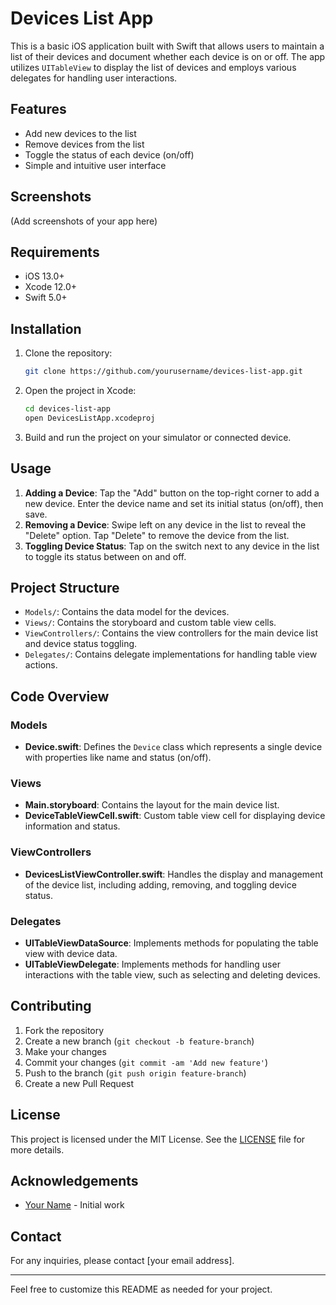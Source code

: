# Devices List App

This is a basic iOS application built with Swift that allows users to maintain a list of their devices and document whether each device is on or off. The app utilizes `UITableView` to display the list of devices and employs various delegates for handling user interactions.

## Features

- Add new devices to the list
- Remove devices from the list
- Toggle the status of each device (on/off)
- Simple and intuitive user interface

## Screenshots

(Add screenshots of your app here)

## Requirements

- iOS 13.0+
- Xcode 12.0+
- Swift 5.0+

## Installation

1. Clone the repository:

    ```bash
    git clone https://github.com/yourusername/devices-list-app.git
    ```

2. Open the project in Xcode:

    ```bash
    cd devices-list-app
    open DevicesListApp.xcodeproj
    ```

3. Build and run the project on your simulator or connected device.

## Usage

1. **Adding a Device**: Tap the "Add" button on the top-right corner to add a new device. Enter the device name and set its initial status (on/off), then save.
2. **Removing a Device**: Swipe left on any device in the list to reveal the "Delete" option. Tap "Delete" to remove the device from the list.
3. **Toggling Device Status**: Tap on the switch next to any device in the list to toggle its status between on and off.

## Project Structure

- `Models/`: Contains the data model for the devices.
- `Views/`: Contains the storyboard and custom table view cells.
- `ViewControllers/`: Contains the view controllers for the main device list and device status toggling.
- `Delegates/`: Contains delegate implementations for handling table view actions.

## Code Overview

### Models

- **Device.swift**: Defines the `Device` class which represents a single device with properties like name and status (on/off).

### Views

- **Main.storyboard**: Contains the layout for the main device list.
- **DeviceTableViewCell.swift**: Custom table view cell for displaying device information and status.

### ViewControllers

- **DevicesListViewController.swift**: Handles the display and management of the device list, including adding, removing, and toggling device status.

### Delegates

- **UITableViewDataSource**: Implements methods for populating the table view with device data.
- **UITableViewDelegate**: Implements methods for handling user interactions with the table view, such as selecting and deleting devices.

## Contributing

1. Fork the repository
2. Create a new branch (`git checkout -b feature-branch`)
3. Make your changes
4. Commit your changes (`git commit -am 'Add new feature'`)
5. Push to the branch (`git push origin feature-branch`)
6. Create a new Pull Request

## License

This project is licensed under the MIT License. See the [LICENSE](LICENSE) file for more details.

## Acknowledgements

- [Your Name](https://github.com/yourusername) - Initial work

## Contact

For any inquiries, please contact [your email address].

---

Feel free to customize this README as needed for your project.
